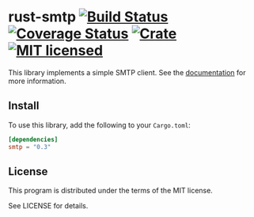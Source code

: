 rust-smtp [![Build Status](https://travis-ci.org/amousset/rust-smtp.svg?branch=master)](https://travis-ci.org/amousset/rust-smtp) [![Coverage Status](https://coveralls.io/repos/github/amousset/rust-smtp/badge.svg?branch=master)](https://coveralls.io/github/amousset/rust-smtp?branch=master) [![Crate](https://meritbadge.herokuapp.com/smtp)](https://crates.io/crates/smtp) [![MIT licensed](https://img.shields.io/badge/license-MIT-blue.svg)](./LICENSE)
=========

This library implements a simple SMTP client.
See the [documentation](http://amousset.github.io/rust-smtp/smtp/) for more information.

Install
-------

To use this library, add the following to your `Cargo.toml`:

```toml
[dependencies]
smtp = "0.3"
```

License
-------

This program is distributed under the terms of the MIT license.

See LICENSE for details.
